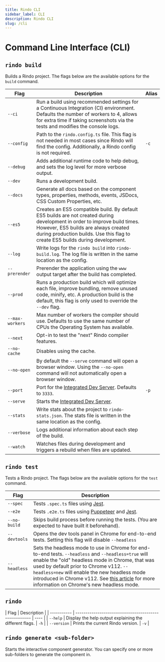 ```yaml
---
title: Rindo CLI
sidebar_label: CLI
description: Rindo CLI
slug: /cli
---
```


# Command Line Interface (CLI)

## `rindo build`

Builds a Rindo project. The flags below are the available options for the `build` command.

| Flag            | Description                                                                                                                                                                                                                                        | Alias |
| --------------- | -------------------------------------------------------------------------------------------------------------------------------------------------------------------------------------------------------------------------------------------------- | ----- |
| `--ci`          | Run a build using recommended settings for a Continuous Integration (CI) environment. Defaults the number of workers to 4, allows for extra time if taking screenshots via the tests and modifies the console logs.                                |       |
| `--config`      | Path to the `rindo.config.ts` file. This flag is not needed in most cases since Rindo will find the config. Additionally, a Rindo config is not required.                                                                                          | `-c`  |
| `--debug`       | Adds additional runtime code to help debug, and sets the log level for more verbose output.                                                                                                                                                        |       |
| `--dev`         | Runs a development build.                                                                                                                                                                                                                          |       |
| `--docs`        | Generate all docs based on the component types, properties, methods, events, JSDocs, CSS Custom Properties, etc.                                                                                                                                   |       |
| `--es5`         | Creates an ES5 compatible build. By default ES5 builds are not created during development in order to improve build times. However, ES5 builds are always created during production builds. Use this flag to create ES5 builds during development. |       |
| `--log`         | Write logs for the `rindo build` into `rindo-build.log`. The log file is written in the same location as the config.                                                                                                                               |       |
| `--prerender`   | Prerender the application using the `www` output target after the build has completed.                                                                                                                                                             |       |
| `--prod`        | Runs a production build which will optimize each file, improve bundling, remove unused code, minify, etc. A production build is the default, this flag is only used to override the `--dev` flag.                                                  |       |
| `--max-workers` | Max number of workers the compiler should use. Defaults to use the same number of CPUs the Operating System has available.                                                                                                                         |       |
| `--next`        | Opt-in to test the "next" Rindo compiler features.                                                                                                                                                                                                 |       |
| `--no-cache`    | Disables using the cache.                                                                                                                                                                                                                          |       |
| `--no-open`     | By default the `--serve` command will open a browser window. Using the `--no-open` command will not automatically open a browser window.                                                                                                           |       |
| `--port`        | Port for the [Integrated Dev Server](./dev-server.md). Defaults to `3333`.                                                                                                                                                                         | `-p`  |
| `--serve`       | Starts the [Integrated Dev Server](./dev-server.md).                                                                                                                                                                                               |       |
| `--stats`       | Write stats about the project to `rindo-stats.json`. The stats file is written in the same location as the config.                                                                                                                                 |       |
| `--verbose`     | Logs additional information about each step of the build.                                                                                                                                                                                          |       |
| `--watch`       | Watches files during development and triggers a rebuild when files are updated.                                                                                                                                                                    |       |

## `rindo test`

Tests a Rindo project. The flags below are the available options for the `test` command.

| Flag         | Description                                                                                                                                                                                                                                                                                                                                                                                              |
| ------------ | -------------------------------------------------------------------------------------------------------------------------------------------------------------------------------------------------------------------------------------------------------------------------------------------------------------------------------------------------------------------------------------------------------- |
| `--spec`     | Tests `.spec.ts` files using [Jest](https://jestjs.io/).                                                                                                                                                                                                                                                                                                                                                 |
| `--e2e`      | Tests `.e2e.ts` files using [Puppeteer](https://developers.google.com/web/tools/puppeteer) and [Jest](https://jestjs.io/).                                                                                                                                                                                                                                                                               |
| `--no-build` | Skips build process before running the tests. (You are expected to have built it beforehand).                                                                                                                                                                                                                                                                                                            |
| `--devtools` | Opens the dev tools panel in Chrome for end-to-end tests. Setting this flag will disable `--headless`                                                                                                                                                                                                                                                                                                    |
| `--headless` | Sets the headless mode to use in Chrome for end-to-end tests. `--headless` and `--headless=true` will enable the "old" headless mode in Chrome, that was used by default prior to Chrome v112. `--headless=new` will enable the new headless mode introduced in Chrome v112. See [this article](https://developer.chrome.com/articles/new-headless/) for more information on Chrome's new headless mode. |

## `rindo`

| Flag        | Description                                             |
| ----------- | ------------------------------------------------------- | ---- |
| `--help`    | Display the help output explaining the different flags. | `-h` |
| `--version` | Prints the current Rindo version.                       | `-v` |

## `rindo generate <sub-folder>`

Starts the interactive component generator. You can specify one or more sub-folders to generate the component in.
